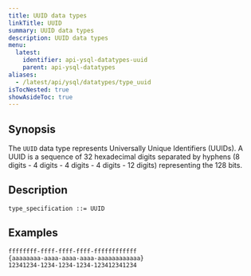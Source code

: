 ```yaml
---
title: UUID data types
linkTitle: UUID
summary: UUID data types
description: UUID data types
menu:
  latest:
    identifier: api-ysql-datatypes-uuid
    parent: api-ysql-datatypes
aliases:
  - /latest/api/ysql/datatypes/type_uuid
isTocNested: true
showAsideToc: true
---
```


## Synopsis

The `UUID` data type represents Universally Unique Identifiers (UUIDs). A UUID is a sequence of 32 hexadecimal digits separated by hyphens (8 digits - 4 digits - 4 digits - 4 digits - 12 digits) representing the 128 bits.

## Description

```
type_specification ::= UUID
```

## Examples

```
ffffffff-ffff-ffff-ffff-ffffffffffff
{aaaaaaaa-aaaa-aaaa-aaaa-aaaaaaaaaaaa}
12341234-1234-1234-1234-123412341234
```
